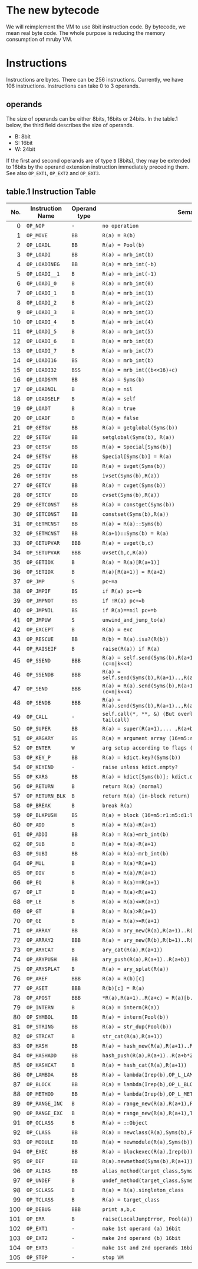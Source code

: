 # The new bytecode

We will reimplement the VM to use 8bit instruction code. By
bytecode, we mean real byte code. The whole purpose is
reducing the memory consumption of mruby VM.

# Instructions

Instructions are bytes. There can be 256 instructions. Currently, we
have 106 instructions. Instructions can take 0 to 3 operands.

## operands

The size of operands can be either 8bits, 16bits or 24bits.
In the table.1 below, the third field describes the size
of operands.

- B: 8bit
- S: 16bit
- W: 24bit

If the first and second operands are of type `B` (8bits), they may be
extended to 16bits by the operand extension instruction immediately
preceding them.
See also `OP_EXT1`, `OP_EXT2` and `OP_EXT3`.

## table.1 Instruction Table

| No. | Instruction Name | Operand type | Semantics
| --: | ---------------- | ------------ | ---------------
|   0 | `OP_NOP`         | `-`          | `no operation`
|   1 | `OP_MOVE`        | `BB`         | `R(a) = R(b)`
|   2 | `OP_LOADL`       | `BB`         | `R(a) = Pool(b)`
|   3 | `OP_LOADI`       | `BB`         | `R(a) = mrb_int(b)`
|   4 | `OP_LOADINEG`    | `BB`         | `R(a) = mrb_int(-b)`
|   5 | `OP_LOADI__1`    | `B`          | `R(a) = mrb_int(-1)`
|   6 | `OP_LOADI_0`     | `B`          | `R(a) = mrb_int(0)`
|   7 | `OP_LOADI_1`     | `B`          | `R(a) = mrb_int(1)`
|   8 | `OP_LOADI_2`     | `B`          | `R(a) = mrb_int(2)`
|   9 | `OP_LOADI_3`     | `B`          | `R(a) = mrb_int(3)`
|  10 | `OP_LOADI_4`     | `B`          | `R(a) = mrb_int(4)`
|  11 | `OP_LOADI_5`     | `B`          | `R(a) = mrb_int(5)`
|  12 | `OP_LOADI_6`     | `B`          | `R(a) = mrb_int(6)`
|  13 | `OP_LOADI_7`     | `B`          | `R(a) = mrb_int(7)`
|  14 | `OP_LOADI16`     | `BS`         | `R(a) = mrb_int(b)`
|  15 | `OP_LOADI32`     | `BSS`        | `R(a) = mrb_int((b<<16)+c)`
|  16 | `OP_LOADSYM`     | `BB`         | `R(a) = Syms(b)`
|  17 | `OP_LOADNIL`     | `B`          | `R(a) = nil`
|  18 | `OP_LOADSELF`    | `B`          | `R(a) = self`
|  19 | `OP_LOADT`       | `B`          | `R(a) = true`
|  20 | `OP_LOADF`       | `B`          | `R(a) = false`
|  21 | `OP_GETGV`       | `BB`         | `R(a) = getglobal(Syms(b))`
|  22 | `OP_SETGV`       | `BB`         | `setglobal(Syms(b), R(a))`
|  23 | `OP_GETSV`       | `BB`         | `R(a) = Special[Syms(b)]`
|  24 | `OP_SETSV`       | `BB`         | `Special[Syms(b)] = R(a)`
|  25 | `OP_GETIV`       | `BB`         | `R(a) = ivget(Syms(b))`
|  26 | `OP_SETIV`       | `BB`         | `ivset(Syms(b),R(a))`
|  27 | `OP_GETCV`       | `BB`         | `R(a) = cvget(Syms(b))`
|  28 | `OP_SETCV`       | `BB`         | `cvset(Syms(b),R(a))`
|  29 | `OP_GETCONST`    | `BB`         | `R(a) = constget(Syms(b))`
|  30 | `OP_SETCONST`    | `BB`         | `constset(Syms(b),R(a))`
|  31 | `OP_GETMCNST`    | `BB`         | `R(a) = R(a)::Syms(b)`
|  32 | `OP_SETMCNST`    | `BB`         | `R(a+1)::Syms(b) = R(a)`
|  33 | `OP_GETUPVAR`    | `BBB`        | `R(a) = uvget(b,c)`
|  34 | `OP_SETUPVAR`    | `BBB`        | `uvset(b,c,R(a))`
|  35 | `OP_GETIDX`      | `B`          | `R(a) = R(a)[R(a+1)]`
|  36 | `OP_SETIDX`      | `B`          | `R(a)[R(a+1)] = R(a+2)`
|  37 | `OP_JMP`         | `S`          | `pc+=a`
|  38 | `OP_JMPIF`       | `BS`         | `if R(a) pc+=b`
|  39 | `OP_JMPNOT`      | `BS`         | `if !R(a) pc+=b`
|  40 | `OP_JMPNIL`      | `BS`         | `if R(a)==nil pc+=b`
|  41 | `OP_JMPUW`       | `S`          | `unwind_and_jump_to(a)`
|  42 | `OP_EXCEPT`      | `B`          | `R(a) = exc`
|  43 | `OP_RESCUE`      | `BB`         | `R(b) = R(a).isa?(R(b))`
|  44 | `OP_RAISEIF`     | `B`          | `raise(R(a)) if R(a)`
|  45 | `OP_SSEND`       | `BBB`        | `R(a) = self.send(Syms(b),R(a+1)..,R(a+n+1):R(a+n+2)..) (c=n\|k<<4)`
|  46 | `OP_SSENDB`      | `BBB`        | `R(a) = self.send(Syms(b),R(a+1)..,R(a+n+1):R(a+n+2)..,&R(a+n+2k+1))`
|  47 | `OP_SEND`        | `BBB`        | `R(a) = R(a).send(Syms(b),R(a+1)..,R(a+n+1):R(a+n+2)..) (c=n\|k<<4)`
|  48 | `OP_SENDB`       | `BBB`        | `R(a) = R(a).send(Syms(b),R(a+1)..,R(a+n+1):R(a+n+2)..,&R(a+n+2k+1))`
|  49 | `OP_CALL`        | `-`          | `self.call(*, **, &) (But overlay the current call frame; tailcall)`
|  50 | `OP_SUPER`       | `BB`         | `R(a) = super(R(a+1),... ,R(a+b+1))`
|  51 | `OP_ARGARY`      | `BS`         | `R(a) = argument array (16=m5:r1:m5:d1:lv4)`
|  52 | `OP_ENTER`       | `W`          | `arg setup according to flags (23=m5:o5:r1:m5:k5:d1:b1)`
|  53 | `OP_KEY_P`       | `BB`         | `R(a) = kdict.key?(Syms(b))`
|  54 | `OP_KEYEND`      | `-`          | `raise unless kdict.empty?`
|  55 | `OP_KARG`        | `BB`         | `R(a) = kdict[Syms(b)]; kdict.delete(Syms(b))`
|  56 | `OP_RETURN`      | `B`          | `return R(a) (normal)`
|  57 | `OP_RETURN_BLK`  | `B`          | `return R(a) (in-block return)`
|  58 | `OP_BREAK`       | `B`          | `break R(a)`
|  59 | `OP_BLKPUSH`     | `BS`         | `R(a) = block (16=m5:r1:m5:d1:lv4)`
|  60 | `OP_ADD`         | `B`          | `R(a) = R(a)+R(a+1)`
|  61 | `OP_ADDI`        | `BB`         | `R(a) = R(a)+mrb_int(b)`
|  62 | `OP_SUB`         | `B`          | `R(a) = R(a)-R(a+1)`
|  63 | `OP_SUBI`        | `BB`         | `R(a) = R(a)-mrb_int(b)`
|  64 | `OP_MUL`         | `B`          | `R(a) = R(a)*R(a+1)`
|  65 | `OP_DIV`         | `B`          | `R(a) = R(a)/R(a+1)`
|  66 | `OP_EQ`          | `B`          | `R(a) = R(a)==R(a+1)`
|  67 | `OP_LT`          | `B`          | `R(a) = R(a)<R(a+1)`
|  68 | `OP_LE`          | `B`          | `R(a) = R(a)<=R(a+1)`
|  69 | `OP_GT`          | `B`          | `R(a) = R(a)>R(a+1)`
|  70 | `OP_GE`          | `B`          | `R(a) = R(a)>=R(a+1)`
|  71 | `OP_ARRAY`       | `BB`         | `R(a) = ary_new(R(a),R(a+1)..R(a+b))`
|  72 | `OP_ARRAY2`      | `BBB`        | `R(a) = ary_new(R(b),R(b+1)..R(b+c))`
|  73 | `OP_ARYCAT`      | `B`          | `ary_cat(R(a),R(a+1))`
|  74 | `OP_ARYPUSH`     | `BB`         | `ary_push(R(a),R(a+1)..R(a+b))`
|  75 | `OP_ARYSPLAT`    | `B`          | `R(a) = ary_splat(R(a))`
|  76 | `OP_AREF`        | `BBB`        | `R(a) = R(b)[c]`
|  77 | `OP_ASET`        | `BBB`        | `R(b)[c] = R(a)`
|  78 | `OP_APOST`       | `BBB`        | `*R(a),R(a+1)..R(a+c) = R(a)[b..]`
|  79 | `OP_INTERN`      | `B`          | `R(a) = intern(R(a))`
|  80 | `OP_SYMBOL`      | `BB`         | `R(a) = intern(Pool(b))`
|  81 | `OP_STRING`      | `BB`         | `R(a) = str_dup(Pool(b))`
|  82 | `OP_STRCAT`      | `B`          | `str_cat(R(a),R(a+1))`
|  83 | `OP_HASH`        | `BB`         | `R(a) = hash_new(R(a),R(a+1)..R(a+b*2-1))`
|  84 | `OP_HASHADD`     | `BB`         | `hash_push(R(a),R(a+1)..R(a+b*2))`
|  85 | `OP_HASHCAT`     | `B`          | `R(a) = hash_cat(R(a),R(a+1))`
|  86 | `OP_LAMBDA`      | `BB`         | `R(a) = lambda(Irep(b),OP_L_LAMBDA)`
|  87 | `OP_BLOCK`       | `BB`         | `R(a) = lambda(Irep(b),OP_L_BLOCK)`
|  88 | `OP_METHOD`      | `BB`         | `R(a) = lambda(Irep(b),OP_L_METHOD)`
|  89 | `OP_RANGE_INC`   | `B`          | `R(a) = range_new(R(a),R(a+1),FALSE)`
|  90 | `OP_RANGE_EXC`   | `B`          | `R(a) = range_new(R(a),R(a+1),TRUE)`
|  91 | `OP_OCLASS`      | `B`          | `R(a) = ::Object`
|  92 | `OP_CLASS`       | `BB`         | `R(a) = newclass(R(a),Syms(b),R(a+1))`
|  93 | `OP_MODULE`      | `BB`         | `R(a) = newmodule(R(a),Syms(b))`
|  94 | `OP_EXEC`        | `BB`         | `R(a) = blockexec(R(a),Irep(b))`
|  95 | `OP_DEF`         | `BB`         | `R(a).newmethod(Syms(b),R(a+1)); R(a) = Syms(b)`
|  96 | `OP_ALIAS`       | `BB`         | `alias_method(target_class,Syms(a),Syms(b))`
|  97 | `OP_UNDEF`       | `B`          | `undef_method(target_class,Syms(a))`
|  98 | `OP_SCLASS`      | `B`          | `R(a) = R(a).singleton_class`
|  99 | `OP_TCLASS`      | `B`          | `R(a) = target_class`
| 100 | `OP_DEBUG`       | `BBB`        | `print a,b,c`
| 101 | `OP_ERR`         | `B`          | `raise(LocalJumpError, Pool(a))`
| 102 | `OP_EXT1`        | `-`          | `make 1st operand (a) 16bit`
| 103 | `OP_EXT2`        | `-`          | `make 2nd operand (b) 16bit`
| 104 | `OP_EXT3`        | `-`          | `make 1st and 2nd operands 16bit`
| 105 | `OP_STOP`        | `-`          | `stop VM`

